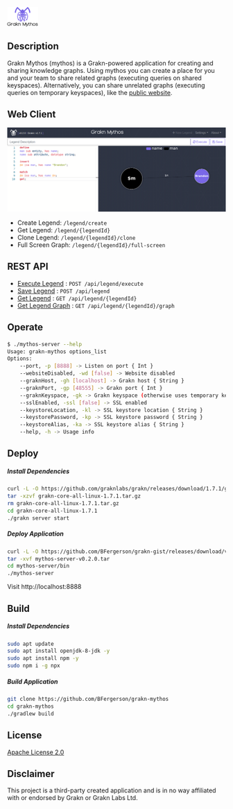 ![](docs/images/grakn-mythos-text.svg)

## Description

Grakn Mythos (mythos) is a Grakn-powered application for creating and sharing knowledge graphs. Using mythos you can create a place for you and your team to share related graphs (executing queries on shared keyspaces). Alternatively, you can share unrelated graphs (executing queries on temporary keyspaces), like the [public website](https://graknmythos.com).

## Web Client

![](docs/images/mythos_client_0.2.0.png)

* Create Legend: `/legend/create`
* Get Legend: `/legend/{legendId}`
* Clone Legend: `/legend/{legendId}/clone`
* Full Screen Graph: `/legend/{legendId}/full-screen`

## REST API

* [Execute Legend](docs/api/execute-legend.md) : `POST /api/legend/execute`
* [Save Legend](docs/api/save-legend.md) : `POST /api/legend`
* [Get Legend](docs/api/get-legend.md) : `GET /api/legend/{legendId}`
* [Get Legend Graph](docs/api/get-legend-graph.md) : `GET /api/legend/{legendId}/graph`

## Operate
```sh
$ ./mythos-server --help
Usage: grakn-mythos options_list
Options:
    --port, -p [8888] -> Listen on port { Int }
    --websiteDisabled, -wd [false] -> Website disabled
    --graknHost, -gh [localhost] -> Grakn host { String }
    --graknPort, -gp [48555] -> Grakn port { Int }
    --graknKeyspace, -gk -> Grakn keyspace (otherwise uses temporary keyspaces) { String }
    --sslEnabled, -ssl [false] -> SSL enabled
    --keystoreLocation, -kl -> SSL keystore location { String }
    --keystorePassword, -kp -> SSL keystore password { String }
    --keystoreAlias, -ka -> SSL keystore alias { String }
    --help, -h -> Usage info
```

## Deploy

##### Install Dependencies
```sh
curl -L -O https://github.com/graknlabs/grakn/releases/download/1.7.1/grakn-core-all-linux-1.7.1.tar.gz
tar -xzvf grakn-core-all-linux-1.7.1.tar.gz
rm grakn-core-all-linux-1.7.1.tar.gz
cd grakn-core-all-linux-1.7.1
./grakn server start
```

##### Deploy Application
```sh
curl -L -O https://github.com/BFergerson/grakn-gist/releases/download/v0.2.0/mythos-server-v0.2.0.tar
tar -xvf mythos-server-v0.2.0.tar
cd mythos-server/bin
./mythos-server
```

Visit http://localhost:8888

## Build

##### Install Dependencies
```sh
sudo apt update
sudo apt install openjdk-8-jdk -y
sudo apt install npm -y
sudo npm i -g npx
```

##### Build Application
```sh
git clone https://github.com/BFergerson/grakn-mythos
cd grakn-mythos
./gradlew build
```

## License

[Apache License 2.0](https://github.com/bfergerson/grakn-mythos/blob/master/LICENSE)

## Disclaimer

This project is a third-party created application and is in no way affiliated with or endorsed by Grakn or Grakn Labs Ltd.

